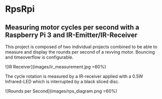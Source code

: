 # RpsRpi
## Measuring motor cycles per second with a Raspberry Pi 3 and IR-Emitter/IR-Receiver
This project is composed of two individual projects combined to be able to measure and display the rounds per second of a revving motor. Bouncing and timeoverflow is configurable.

![IR Receiver](images/ir_measurement.jpg =60%)

The cycle rotation is measured by a IR-receiver applied with a 0.5W Infrared-LED which is interrupted by a black sliced disc.

![Rounds per Second](images/rps_diagram.png =60%)
